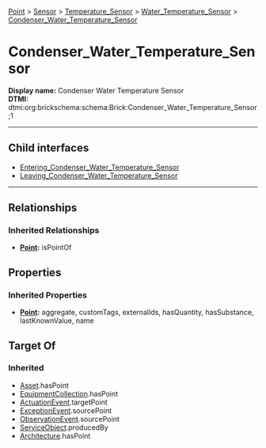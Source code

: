 [Point](../../../../Point.md) > [Sensor](../../../Sensor.md) > [Temperature_Sensor](../../Temperature_Sensor.md) > [Water_Temperature_Sensor](../Water_Temperature_Sensor.md) > [Condenser_Water_Temperature_Sensor](#)
# Condenser_Water_Temperature_Sensor

**Display name:** Condenser Water Temperature Sensor<br />
**DTMI:** dtmi:org:brickschema:schema:Brick:Condenser_Water_Temperature_Sensor;1

---


## Child interfaces
* [Entering_Condenser_Water_Temperature_Sensor](Entering_Condenser_Water_Temperature_Sensor.md)
* [Leaving_Condenser_Water_Temperature_Sensor](Leaving_Condenser_Water_Temperature_Sensor.md)

---
## Relationships
### Inherited Relationships
* **[Point](../../../../Point.md):** isPointOf
## Properties
### Inherited Properties
* **[Point](../../../../Point.md):** aggregate, customTags, externalIds, hasQuantity, hasSubstance, lastKnownValue, name
## Target Of
### Inherited
* [Asset](../../../../../Asset/Asset.md).hasPoint
* [EquipmentCollection](../../../../../Collection/AssetCollection/EquipmentCollection/EquipmentCollection.md).hasPoint
* [ActuationEvent](../../../../../Event/PointEvent/ActuationEvent.md).targetPoint
* [ExceptionEvent](../../../../../Event/PointEvent/ExceptionEvent.md).sourcePoint
* [ObservationEvent](../../../../../Event/PointEvent/ObservationEvent.md).sourcePoint
* [ServiceObject](../../../../../Information/ServiceObject/ServiceObject.md).producedBy
* [Architecture](../../../../../Space/Architecture/Architecture.md).hasPoint
